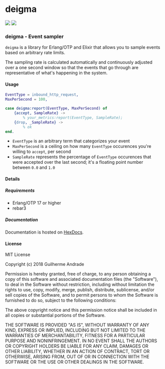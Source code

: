 # deigma

[![](https://img.shields.io/hexpm/v/deigma.svg?style=flat)](https://hex.pm/packages/deigma)
[![](https://travis-ci.org/g-andrade/deigma.png?branch=master)](https://travis-ci.org/g-andrade/deigma)

### <span id="deigma_-_Event_sampler">deigma - Event sampler</span>

`deigma` is a library for Erlang/OTP and Elixir that allows you to
sample events based on arbitrary rate limits.

The sampling rate is calculated automatically and continuously adjusted
over a one second window so that the events that go through are
representative of what's happening in the system.

#### <span id="Usage">Usage</span>

``` erlang
EventType = inbound_http_request,
MaxPerSecond = 100,

case deigma:report(EventType, MaxPerSecond) of
    {accept, SampleRate} ->
        % your_metrics:report(EventType, SampleRate);
    {drop, _SampleRate} ->
        % ok
end.
```

  - `EventType` is an arbitrary term that categorizes your event
  - `MaxPerSecond` is a ceiling on how many `EventType` occurences
    you're willing to `accept`, per second
  - `SampleRate` represents the percentage of `EventType` occurences
    that were accepted over the last second; it's a floating point
    number between `0.0` and `1.0`

#### <span id="Details">Details</span>

##### <span id="Requirements">Requirements</span>

  - Erlang/OTP 17 or higher
  - rebar3

##### <span id="Documentation">Documentation</span>

Documentation is hosted on [HexDocs](https://hexdocs.pm/deigma/).

#### <span id="License">License</span>

MIT License

Copyright (c) 2018 Guilherme Andrade

Permission is hereby granted, free of charge, to any person obtaining a
copy of this software and associated documentation files (the
"Software"), to deal in the Software without restriction, including
without limitation the rights to use, copy, modify, merge, publish,
distribute, sublicense, and/or sell copies of the Software, and to
permit persons to whom the Software is furnished to do so, subject to
the following conditions:

The above copyright notice and this permission notice shall be included
in all copies or substantial portions of the Software.

THE SOFTWARE IS PROVIDED "AS IS", WITHOUT WARRANTY OF ANY KIND, EXPRESS
OR IMPLIED, INCLUDING BUT NOT LIMITED TO THE WARRANTIES OF
MERCHANTABILITY, FITNESS FOR A PARTICULAR PURPOSE AND NONINFRINGEMENT.
IN NO EVENT SHALL THE AUTHORS OR COPYRIGHT HOLDERS BE LIABLE FOR ANY
CLAIM, DAMAGES OR OTHER LIABILITY, WHETHER IN AN ACTION OF CONTRACT,
TORT OR OTHERWISE, ARISING FROM, OUT OF OR IN CONNECTION WITH THE
SOFTWARE OR THE USE OR OTHER DEALINGS IN THE
SOFTWARE.

